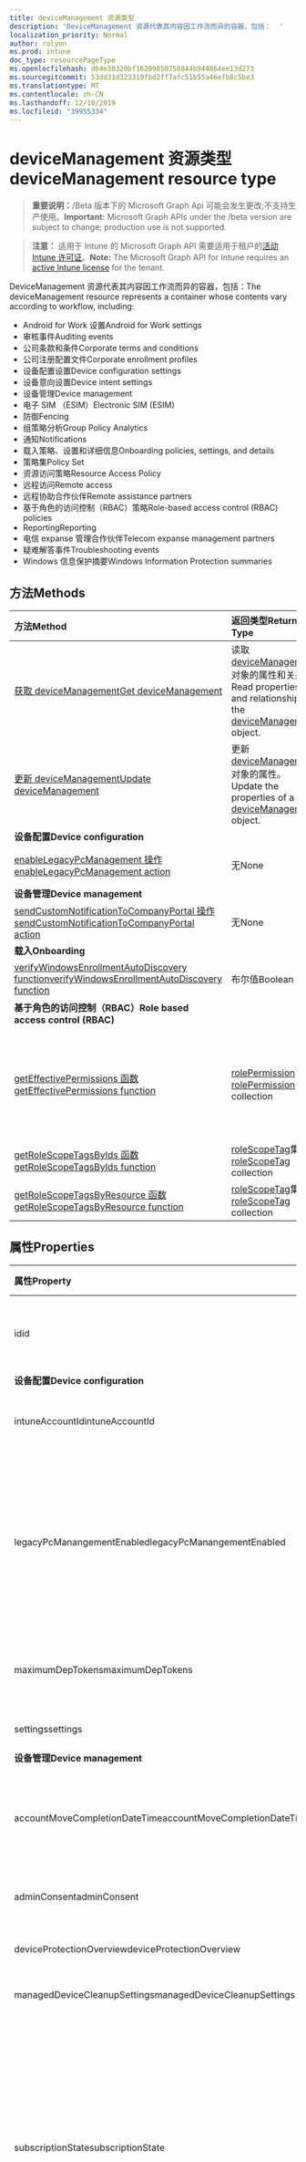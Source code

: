 ```yaml
---
title: deviceManagement 资源类型
description: 'DeviceManagement 资源代表其内容因工作流而异的容器，包括：  '
localization_priority: Normal
author: rolyon
ms.prod: intune
doc_type: resourcePageType
ms.openlocfilehash: d64e30320bf16209850758844b944864ee13d273
ms.sourcegitcommit: 53dd31d323319fbd2ff7afc51b55a46efb8c5be3
ms.translationtype: MT
ms.contentlocale: zh-CN
ms.lasthandoff: 12/10/2019
ms.locfileid: "39955334"
---
```

# <a name="devicemanagement-resource-type"></a><span data-ttu-id="06b3b-103">deviceManagement 资源类型</span><span class="sxs-lookup"><span data-stu-id="06b3b-103">deviceManagement resource type</span></span>

> <span data-ttu-id="06b3b-104">**重要说明：**/Beta 版本下的 Microsoft Graph Api 可能会发生更改;不支持生产使用。</span><span class="sxs-lookup"><span data-stu-id="06b3b-104">**Important:** Microsoft Graph APIs under the /beta version are subject to change; production use is not supported.</span></span>

> <span data-ttu-id="06b3b-105">**注意：** 适用于 Intune 的 Microsoft Graph API 需要适用于租户的[活动 Intune 许可证](https://go.microsoft.com/fwlink/?linkid=839381)。</span><span class="sxs-lookup"><span data-stu-id="06b3b-105">**Note:** The Microsoft Graph API for Intune requires an [active Intune license](https://go.microsoft.com/fwlink/?linkid=839381) for the tenant.</span></span>

<span data-ttu-id="06b3b-106">DeviceManagement 资源代表其内容因工作流而异的容器，包括：</span><span class="sxs-lookup"><span data-stu-id="06b3b-106">The deviceManagement resource represents a container whose contents vary according to workflow, including:</span></span>  

- <span data-ttu-id="06b3b-107">Android for Work 设置</span><span class="sxs-lookup"><span data-stu-id="06b3b-107">Android for Work settings</span></span>
- <span data-ttu-id="06b3b-108">审核事件</span><span class="sxs-lookup"><span data-stu-id="06b3b-108">Auditing events</span></span>
- <span data-ttu-id="06b3b-109">公司条款和条件</span><span class="sxs-lookup"><span data-stu-id="06b3b-109">Corporate terms and conditions</span></span> 
- <span data-ttu-id="06b3b-110">公司注册配置文件</span><span class="sxs-lookup"><span data-stu-id="06b3b-110">Corporate enrollment profiles</span></span>
- <span data-ttu-id="06b3b-111">设备配置设置</span><span class="sxs-lookup"><span data-stu-id="06b3b-111">Device configuration settings</span></span>
- <span data-ttu-id="06b3b-112">设备意向设置</span><span class="sxs-lookup"><span data-stu-id="06b3b-112">Device intent settings</span></span>
- <span data-ttu-id="06b3b-113">设备管理</span><span class="sxs-lookup"><span data-stu-id="06b3b-113">Device management</span></span>
- <span data-ttu-id="06b3b-114">电子 SIM （ESIM）</span><span class="sxs-lookup"><span data-stu-id="06b3b-114">Electronic SIM (ESIM)</span></span>
- <span data-ttu-id="06b3b-115">防御</span><span class="sxs-lookup"><span data-stu-id="06b3b-115">Fencing</span></span>
- <span data-ttu-id="06b3b-116">组策略分析</span><span class="sxs-lookup"><span data-stu-id="06b3b-116">Group Policy Analytics</span></span>
- <span data-ttu-id="06b3b-117">通知</span><span class="sxs-lookup"><span data-stu-id="06b3b-117">Notifications</span></span>
- <span data-ttu-id="06b3b-118">载入策略、设置和详细信息</span><span class="sxs-lookup"><span data-stu-id="06b3b-118">Onboarding policies, settings, and details</span></span>
- <span data-ttu-id="06b3b-119">策略集</span><span class="sxs-lookup"><span data-stu-id="06b3b-119">Policy Set</span></span>
- <span data-ttu-id="06b3b-120">资源访问策略</span><span class="sxs-lookup"><span data-stu-id="06b3b-120">Resource Access Policy</span></span>
- <span data-ttu-id="06b3b-121">远程访问</span><span class="sxs-lookup"><span data-stu-id="06b3b-121">Remote access</span></span>
- <span data-ttu-id="06b3b-122">远程协助合作伙伴</span><span class="sxs-lookup"><span data-stu-id="06b3b-122">Remote assistance partners</span></span>
- <span data-ttu-id="06b3b-123">基于角色的访问控制（RBAC）策略</span><span class="sxs-lookup"><span data-stu-id="06b3b-123">Role-based access control (RBAC) policies</span></span>
- <span data-ttu-id="06b3b-124">Reporting</span><span class="sxs-lookup"><span data-stu-id="06b3b-124">Reporting</span></span>
- <span data-ttu-id="06b3b-125">电信 expanse 管理合作伙伴</span><span class="sxs-lookup"><span data-stu-id="06b3b-125">Telecom expanse management partners</span></span>
- <span data-ttu-id="06b3b-126">疑难解答事件</span><span class="sxs-lookup"><span data-stu-id="06b3b-126">Troubleshooting events</span></span>
- <span data-ttu-id="06b3b-127">Windows 信息保护摘要</span><span class="sxs-lookup"><span data-stu-id="06b3b-127">Windows Information Protection summaries</span></span>

## <a name="methods"></a><span data-ttu-id="06b3b-128">方法</span><span class="sxs-lookup"><span data-stu-id="06b3b-128">Methods</span></span>
|<span data-ttu-id="06b3b-129">方法</span><span class="sxs-lookup"><span data-stu-id="06b3b-129">Method</span></span>|<span data-ttu-id="06b3b-130">返回类型</span><span class="sxs-lookup"><span data-stu-id="06b3b-130">Return Type</span></span>|<span data-ttu-id="06b3b-131">说明</span><span class="sxs-lookup"><span data-stu-id="06b3b-131">Description</span></span>|
|:---|:---|:---|
|[<span data-ttu-id="06b3b-132">获取 deviceManagement</span><span class="sxs-lookup"><span data-stu-id="06b3b-132">Get deviceManagement</span></span>](../api/intune-shared-devicemanagement-get.md)|<span data-ttu-id="06b3b-133">读取 [deviceManagement](../resources/intune-shared-devicemanagement.md) 对象的属性和关系。</span><span class="sxs-lookup"><span data-stu-id="06b3b-133">Read properties and relationships of the [deviceManagement](../resources/intune-shared-devicemanagement.md) object.</span></span>|
|[<span data-ttu-id="06b3b-134">更新 deviceManagement</span><span class="sxs-lookup"><span data-stu-id="06b3b-134">Update deviceManagement</span></span>](../api/intune-shared-devicemanagement-update.md)|<span data-ttu-id="06b3b-135">更新 [deviceManagement](../resources/intune-shared-devicemanagement.md) 对象的属性。</span><span class="sxs-lookup"><span data-stu-id="06b3b-135">Update the properties of a [deviceManagement](../resources/intune-shared-devicemanagement.md) object.</span></span>|
|<span data-ttu-id="06b3b-136">**设备配置**</span><span class="sxs-lookup"><span data-stu-id="06b3b-136">**Device configuration**</span></span>|
|[<span data-ttu-id="06b3b-137">enableLegacyPcManagement 操作</span><span class="sxs-lookup"><span data-stu-id="06b3b-137">enableLegacyPcManagement action</span></span>](../api/intune-shared-devicemanagement-enablelegacypcmanagement.md)|<span data-ttu-id="06b3b-138">无</span><span class="sxs-lookup"><span data-stu-id="06b3b-138">None</span></span>|<span data-ttu-id="06b3b-139">尚未记录</span><span class="sxs-lookup"><span data-stu-id="06b3b-139">Not yet documented</span></span>|
|<span data-ttu-id="06b3b-140">**设备管理**</span><span class="sxs-lookup"><span data-stu-id="06b3b-140">**Device management**</span></span>|
|[<span data-ttu-id="06b3b-141">sendCustomNotificationToCompanyPortal 操作</span><span class="sxs-lookup"><span data-stu-id="06b3b-141">sendCustomNotificationToCompanyPortal action</span></span>](../api/intune-shared-devicemanagement-sendcustomnotificationtocompanyportal.md)|<span data-ttu-id="06b3b-142">无</span><span class="sxs-lookup"><span data-stu-id="06b3b-142">None</span></span>|<span data-ttu-id="06b3b-143">尚未记录</span><span class="sxs-lookup"><span data-stu-id="06b3b-143">Not yet documented</span></span>|
|<span data-ttu-id="06b3b-144">**载入**</span><span class="sxs-lookup"><span data-stu-id="06b3b-144">**Onboarding**</span></span>|
|[<span data-ttu-id="06b3b-145">verifyWindowsEnrollmentAutoDiscovery function</span><span class="sxs-lookup"><span data-stu-id="06b3b-145">verifyWindowsEnrollmentAutoDiscovery function</span></span>](../api/intune-shared-devicemanagement-verifywindowsenrollmentautodiscovery.md)|<span data-ttu-id="06b3b-146">布尔值</span><span class="sxs-lookup"><span data-stu-id="06b3b-146">Boolean</span></span>|<span data-ttu-id="06b3b-147">尚未记录</span><span class="sxs-lookup"><span data-stu-id="06b3b-147">Not yet documented</span></span>|
|<span data-ttu-id="06b3b-148">**基于角色的访问控制（RBAC）**</span><span class="sxs-lookup"><span data-stu-id="06b3b-148">**Role based access control (RBAC)**</span></span>|
|[<span data-ttu-id="06b3b-149">getEffectivePermissions 函数</span><span class="sxs-lookup"><span data-stu-id="06b3b-149">getEffectivePermissions function</span></span>](../api/intune-shared-devicemanagement-geteffectivepermissions.md)|<span data-ttu-id="06b3b-150">[rolePermission](../resources/intune-rbac-rolepermission.md) 集合</span><span class="sxs-lookup"><span data-stu-id="06b3b-150">[rolePermission](../resources/intune-rbac-rolepermission.md) collection</span></span>|<span data-ttu-id="06b3b-151">检索当前验证的用户的有效权限</span><span class="sxs-lookup"><span data-stu-id="06b3b-151">Retrieves the effective permissions of the currently authenticated user</span></span>|
|[<span data-ttu-id="06b3b-152">getRoleScopeTagsByIds 函数</span><span class="sxs-lookup"><span data-stu-id="06b3b-152">getRoleScopeTagsByIds function</span></span>](../api/intune-shared-devicemanagement-getrolescopetagsbyids.md)|<span data-ttu-id="06b3b-153">[roleScopeTag](../resources/intune-rbac-rolescopetag.md)集合</span><span class="sxs-lookup"><span data-stu-id="06b3b-153">[roleScopeTag](../resources/intune-rbac-rolescopetag.md) collection</span></span>|<span data-ttu-id="06b3b-154">尚未记录</span><span class="sxs-lookup"><span data-stu-id="06b3b-154">Not yet documented</span></span>|
|[<span data-ttu-id="06b3b-155">getRoleScopeTagsByResource 函数</span><span class="sxs-lookup"><span data-stu-id="06b3b-155">getRoleScopeTagsByResource function</span></span>](../api/intune-shared-devicemanagement-getrolescopetagsbyresource.md)|<span data-ttu-id="06b3b-156">[roleScopeTag](../resources/intune-rbac-rolescopetag.md)集合</span><span class="sxs-lookup"><span data-stu-id="06b3b-156">[roleScopeTag](../resources/intune-rbac-rolescopetag.md) collection</span></span>|<span data-ttu-id="06b3b-157">尚未记录</span><span class="sxs-lookup"><span data-stu-id="06b3b-157">Not yet documented</span></span>|


## <a name="properties"></a><span data-ttu-id="06b3b-158">属性</span><span class="sxs-lookup"><span data-stu-id="06b3b-158">Properties</span></span>
|<span data-ttu-id="06b3b-159">属性</span><span class="sxs-lookup"><span data-stu-id="06b3b-159">Property</span></span>|<span data-ttu-id="06b3b-160">类型</span><span class="sxs-lookup"><span data-stu-id="06b3b-160">Type</span></span>|<span data-ttu-id="06b3b-161">说明</span><span class="sxs-lookup"><span data-stu-id="06b3b-161">Description</span></span>|
|:---|:---|:---|
|<span data-ttu-id="06b3b-162">id</span><span class="sxs-lookup"><span data-stu-id="06b3b-162">id</span></span>|<span data-ttu-id="06b3b-163">字符串</span><span class="sxs-lookup"><span data-stu-id="06b3b-163">String</span></span>|<span data-ttu-id="06b3b-164">与设备关联的唯一标识符。</span><span class="sxs-lookup"><span data-stu-id="06b3b-164">Unique identifier associated with the device.</span></span>|
|<span data-ttu-id="06b3b-165">**设备配置**</span><span class="sxs-lookup"><span data-stu-id="06b3b-165">**Device configuration**</span></span>|
|<span data-ttu-id="06b3b-166">intuneAccountId</span><span class="sxs-lookup"><span data-stu-id="06b3b-166">intuneAccountId</span></span>|<span data-ttu-id="06b3b-167">Guid</span><span class="sxs-lookup"><span data-stu-id="06b3b-167">Guid</span></span>|<span data-ttu-id="06b3b-168">给定租户的 Intune 帐户 ID</span><span class="sxs-lookup"><span data-stu-id="06b3b-168">Intune Account ID for given tenant</span></span>|
|<span data-ttu-id="06b3b-169">legacyPcManangementEnabled</span><span class="sxs-lookup"><span data-stu-id="06b3b-169">legacyPcManangementEnabled</span></span>|<span data-ttu-id="06b3b-170">Boolean</span><span class="sxs-lookup"><span data-stu-id="06b3b-170">Boolean</span></span>|<span data-ttu-id="06b3b-171">用于为此帐户启用非 MDM 托管旧版 PC 管理的属性。</span><span class="sxs-lookup"><span data-stu-id="06b3b-171">The property to enable Non-MDM managed legacy PC management for this account.</span></span> <span data-ttu-id="06b3b-172">此属性是只读的。</span><span class="sxs-lookup"><span data-stu-id="06b3b-172">This property is read-only.</span></span>|
|<span data-ttu-id="06b3b-173">maximumDepTokens</span><span class="sxs-lookup"><span data-stu-id="06b3b-173">maximumDepTokens</span></span>|<span data-ttu-id="06b3b-174">Int32</span><span class="sxs-lookup"><span data-stu-id="06b3b-174">Int32</span></span>|<span data-ttu-id="06b3b-175">每个租户允许的最大 DEP 令牌数。</span><span class="sxs-lookup"><span data-stu-id="06b3b-175">Maximum number of DEP tokens allowed per-tenant.</span></span>|
|<span data-ttu-id="06b3b-176">settings</span><span class="sxs-lookup"><span data-stu-id="06b3b-176">settings</span></span>|[<span data-ttu-id="06b3b-177">deviceManagementSettings</span><span class="sxs-lookup"><span data-stu-id="06b3b-177">deviceManagementSettings</span></span>](../resources/intune-deviceconfig-devicemanagementsettings.md)|<span data-ttu-id="06b3b-178">帐户级别设置。</span><span class="sxs-lookup"><span data-stu-id="06b3b-178">Account level settings.</span></span>|
|<span data-ttu-id="06b3b-179">**设备管理**</span><span class="sxs-lookup"><span data-stu-id="06b3b-179">**Device management**</span></span>|
|<span data-ttu-id="06b3b-180">accountMoveCompletionDateTime</span><span class="sxs-lookup"><span data-stu-id="06b3b-180">accountMoveCompletionDateTime</span></span>|<span data-ttu-id="06b3b-181">DateTimeOffset</span><span class="sxs-lookup"><span data-stu-id="06b3b-181">DateTimeOffset</span></span>|<span data-ttu-id="06b3b-182">租户数据在 scaleunits 之间移动的日期 & 时间。</span><span class="sxs-lookup"><span data-stu-id="06b3b-182">The date & time when tenant data moved between scaleunits.</span></span>|
|<span data-ttu-id="06b3b-183">adminConsent</span><span class="sxs-lookup"><span data-stu-id="06b3b-183">adminConsent</span></span>|[<span data-ttu-id="06b3b-184">adminConsent</span><span class="sxs-lookup"><span data-stu-id="06b3b-184">adminConsent</span></span>](../resources/intune-devices-adminconsent.md)|<span data-ttu-id="06b3b-185">管理员同意信息。</span><span class="sxs-lookup"><span data-stu-id="06b3b-185">Admin consent information.</span></span>|
|<span data-ttu-id="06b3b-186">deviceProtectionOverview</span><span class="sxs-lookup"><span data-stu-id="06b3b-186">deviceProtectionOverview</span></span>|[<span data-ttu-id="06b3b-187">deviceProtectionOverview</span><span class="sxs-lookup"><span data-stu-id="06b3b-187">deviceProtectionOverview</span></span>](../resources/intune-devices-deviceprotectionoverview.md)|<span data-ttu-id="06b3b-188">设备保护概述。</span><span class="sxs-lookup"><span data-stu-id="06b3b-188">Device protection overview.</span></span>|
|<span data-ttu-id="06b3b-189">managedDeviceCleanupSettings</span><span class="sxs-lookup"><span data-stu-id="06b3b-189">managedDeviceCleanupSettings</span></span>|[<span data-ttu-id="06b3b-190">managedDeviceCleanupSettings</span><span class="sxs-lookup"><span data-stu-id="06b3b-190">managedDeviceCleanupSettings</span></span>](../resources/intune-devices-manageddevicecleanupsettings.md)|<span data-ttu-id="06b3b-191">设备清理规则</span><span class="sxs-lookup"><span data-stu-id="06b3b-191">Device cleanup rule</span></span>|
|<span data-ttu-id="06b3b-192">subscriptionState</span><span class="sxs-lookup"><span data-stu-id="06b3b-192">subscriptionState</span></span>|[<span data-ttu-id="06b3b-193">deviceManagementSubscriptionState</span><span class="sxs-lookup"><span data-stu-id="06b3b-193">deviceManagementSubscriptionState</span></span>](../resources/intune-devices-devicemanagementsubscriptionstate.md)|<span data-ttu-id="06b3b-194">租户移动设备管理订阅状态。</span><span class="sxs-lookup"><span data-stu-id="06b3b-194">Tenant mobile device management subscription state.</span></span> <span data-ttu-id="06b3b-195">可取值为：`pending`、`active`、`warning`、`disabled`、`deleted`、`blocked`、`lockedOut`。</span><span class="sxs-lookup"><span data-stu-id="06b3b-195">Possible values are: `pending`, `active`, `warning`, `disabled`, `deleted`, `blocked`, `lockedOut`.</span></span>|
|<span data-ttu-id="06b3b-196">订阅</span><span class="sxs-lookup"><span data-stu-id="06b3b-196">subscriptions</span></span>|[<span data-ttu-id="06b3b-197">deviceManagementSubscriptions</span><span class="sxs-lookup"><span data-stu-id="06b3b-197">deviceManagementSubscriptions</span></span>](../resources/intune-devices-devicemanagementsubscriptions.md)|<span data-ttu-id="06b3b-198">租户的订阅。</span><span class="sxs-lookup"><span data-stu-id="06b3b-198">Tenant's Subscription.</span></span> <span data-ttu-id="06b3b-199">可取值为：`none`、`intune`、`office365`、`intunePremium`、`intune_EDU`、`intune_SMB`。</span><span class="sxs-lookup"><span data-stu-id="06b3b-199">Possible values are: `none`, `intune`, `office365`, `intunePremium`, `intune_EDU`, `intune_SMB`.</span></span>|
|<span data-ttu-id="06b3b-200">windowsMalwareOverview</span><span class="sxs-lookup"><span data-stu-id="06b3b-200">windowsMalwareOverview</span></span>|[<span data-ttu-id="06b3b-201">windowsMalwareOverview</span><span class="sxs-lookup"><span data-stu-id="06b3b-201">windowsMalwareOverview</span></span>](../resources/intune-devices-windowsmalwareoverview.md)|<span data-ttu-id="06b3b-202">Windows 设备的恶意软件概述。</span><span class="sxs-lookup"><span data-stu-id="06b3b-202">Malware overview for windows devices.</span></span>|
|<span data-ttu-id="06b3b-203">**组策略分析**</span><span class="sxs-lookup"><span data-stu-id="06b3b-203">**Group Policy Analytics**</span></span>|
|<span data-ttu-id="06b3b-204">groupPolicyObjectFiles</span><span class="sxs-lookup"><span data-stu-id="06b3b-204">groupPolicyObjectFiles</span></span>|<span data-ttu-id="06b3b-205">[groupPolicyObjectFile](../resources/intune-gpanalyticsservice-grouppolicyobjectfile.md)集合</span><span class="sxs-lookup"><span data-stu-id="06b3b-205">[groupPolicyObjectFile](../resources/intune-gpanalyticsservice-grouppolicyobjectfile.md) collection</span></span>|<span data-ttu-id="06b3b-206">已上载的组策略对象文件的列表。</span><span class="sxs-lookup"><span data-stu-id="06b3b-206">A list of Group Policy Object files uploaded.</span></span>|
|<span data-ttu-id="06b3b-207">**载入**</span><span class="sxs-lookup"><span data-stu-id="06b3b-207">**Onboarding**</span></span>|
|<span data-ttu-id="06b3b-208">intuneBrand</span><span class="sxs-lookup"><span data-stu-id="06b3b-208">intuneBrand</span></span>|[<span data-ttu-id="06b3b-209">intuneBrand</span><span class="sxs-lookup"><span data-stu-id="06b3b-209">intuneBrand</span></span>](../resources/intune-onboarding-intunebrand.md)|<span data-ttu-id="06b3b-210">intuneBrand 包含在自定义公司门户应用程序以及最终用户 Web 门户的外观时使用的数据。</span><span class="sxs-lookup"><span data-stu-id="06b3b-210">intuneBrand contains data which is used in customizing the appearance of the Company Portal applications as well as the end user web portal.</span></span>|
|<span data-ttu-id="06b3b-211">**Odj**</span><span class="sxs-lookup"><span data-stu-id="06b3b-211">**Odj**</span></span>|
|<span data-ttu-id="06b3b-212">domainJoinConnectors</span><span class="sxs-lookup"><span data-stu-id="06b3b-212">domainJoinConnectors</span></span>|<span data-ttu-id="06b3b-213">[deviceManagementDomainJoinConnector](../resources/intune-odj-devicemanagementdomainjoinconnector.md)集合</span><span class="sxs-lookup"><span data-stu-id="06b3b-213">[deviceManagementDomainJoinConnector](../resources/intune-odj-devicemanagementdomainjoinconnector.md) collection</span></span>|<span data-ttu-id="06b3b-214">连接器对象的列表。</span><span class="sxs-lookup"><span data-stu-id="06b3b-214">A list of connector objects.</span></span>|

## <a name="relationships"></a><span data-ttu-id="06b3b-215">关系</span><span class="sxs-lookup"><span data-stu-id="06b3b-215">Relationships</span></span>
|<span data-ttu-id="06b3b-216">关系</span><span class="sxs-lookup"><span data-stu-id="06b3b-216">Relationship</span></span>|<span data-ttu-id="06b3b-217">类型</span><span class="sxs-lookup"><span data-stu-id="06b3b-217">Type</span></span>|<span data-ttu-id="06b3b-218">产品介绍&nbsp;&nbsp;&nbsp;&nbsp;&nbsp;&nbsp;&nbsp;</span><span class="sxs-lookup"><span data-stu-id="06b3b-218">Description&nbsp;&nbsp;&nbsp;&nbsp;&nbsp;&nbsp;&nbsp;</span></span>|
|:---|:---|:---|
|<span data-ttu-id="06b3b-219">**适用于工作的 Android**</span><span class="sxs-lookup"><span data-stu-id="06b3b-219">**Android for Work**</span></span>|
|<span data-ttu-id="06b3b-220">androidDeviceOwnerEnrollmentProfiles</span><span class="sxs-lookup"><span data-stu-id="06b3b-220">androidDeviceOwnerEnrollmentProfiles</span></span>|<span data-ttu-id="06b3b-221">[androidDeviceOwnerEnrollmentProfile](../resources/intune-androidforwork-androiddeviceownerenrollmentprofile.md)集合</span><span class="sxs-lookup"><span data-stu-id="06b3b-221">[androidDeviceOwnerEnrollmentProfile](../resources/intune-androidforwork-androiddeviceownerenrollmentprofile.md) collection</span></span>|<span data-ttu-id="06b3b-222">Android 设备所有者注册配置文件实体。</span><span class="sxs-lookup"><span data-stu-id="06b3b-222">Android device owner enrollment profile entities.</span></span>|
|<span data-ttu-id="06b3b-223">androidForWorkAppConfigurationSchemas</span><span class="sxs-lookup"><span data-stu-id="06b3b-223">androidForWorkAppConfigurationSchemas</span></span>|<span data-ttu-id="06b3b-224">[androidForWorkAppConfigurationSchema](../resources/intune-androidforwork-androidforworkappconfigurationschema.md) 集合</span><span class="sxs-lookup"><span data-stu-id="06b3b-224">[androidForWorkAppConfigurationSchema](../resources/intune-androidforwork-androidforworkappconfigurationschema.md) collection</span></span>|<span data-ttu-id="06b3b-225">Android for Work 应用配置架构实体。</span><span class="sxs-lookup"><span data-stu-id="06b3b-225">Android for Work app configuration schema entities.</span></span>|
|<span data-ttu-id="06b3b-226">androidForWorkEnrollmentProfiles</span><span class="sxs-lookup"><span data-stu-id="06b3b-226">androidForWorkEnrollmentProfiles</span></span>|<span data-ttu-id="06b3b-227">[androidForWorkEnrollmentProfile](../resources/intune-androidforwork-androidforworkenrollmentprofile.md) 集合</span><span class="sxs-lookup"><span data-stu-id="06b3b-227">[androidForWorkEnrollmentProfile](../resources/intune-androidforwork-androidforworkenrollmentprofile.md) collection</span></span>|<span data-ttu-id="06b3b-228">Android for Work 注册配置文件实体。</span><span class="sxs-lookup"><span data-stu-id="06b3b-228">Android for Work enrollment profile entities.</span></span>|
|<span data-ttu-id="06b3b-229">androidForWorkSettings</span><span class="sxs-lookup"><span data-stu-id="06b3b-229">androidForWorkSettings</span></span>|[<span data-ttu-id="06b3b-230">androidForWorkSettings</span><span class="sxs-lookup"><span data-stu-id="06b3b-230">androidForWorkSettings</span></span>](../resources/intune-androidforwork-androidforworksettings.md)|<span data-ttu-id="06b3b-231">Android for Work 设置单例实体。</span><span class="sxs-lookup"><span data-stu-id="06b3b-231">The singleton Android for Work settings entity.</span></span>|
|<span data-ttu-id="06b3b-232">androidManagedStoreAccountEnterpriseSettings</span><span class="sxs-lookup"><span data-stu-id="06b3b-232">androidManagedStoreAccountEnterpriseSettings</span></span>|[<span data-ttu-id="06b3b-233">androidManagedStoreAccountEnterpriseSettings</span><span class="sxs-lookup"><span data-stu-id="06b3b-233">androidManagedStoreAccountEnterpriseSettings</span></span>](../resources/intune-androidforwork-androidmanagedstoreaccountenterprisesettings.md)|<span data-ttu-id="06b3b-234">Singleton Android 托管存储帐户企业设置实体。</span><span class="sxs-lookup"><span data-stu-id="06b3b-234">The singleton Android managed store account enterprise settings entity.</span></span>|
|<span data-ttu-id="06b3b-235">androidManagedStoreAppConfigurationSchemas</span><span class="sxs-lookup"><span data-stu-id="06b3b-235">androidManagedStoreAppConfigurationSchemas</span></span>|<span data-ttu-id="06b3b-236">[androidManagedStoreAppConfigurationSchema](../resources/intune-androidforwork-androidmanagedstoreappconfigurationschema.md)集合</span><span class="sxs-lookup"><span data-stu-id="06b3b-236">[androidManagedStoreAppConfigurationSchema](../resources/intune-androidforwork-androidmanagedstoreappconfigurationschema.md) collection</span></span>|<span data-ttu-id="06b3b-237">Android 企业应用配置架构实体。</span><span class="sxs-lookup"><span data-stu-id="06b3b-237">Android Enterprise app configuration schema entities.</span></span>|
|<span data-ttu-id="06b3b-238">**审核**</span><span class="sxs-lookup"><span data-stu-id="06b3b-238">**Auditing**</span></span>|
|<span data-ttu-id="06b3b-239">auditEvents</span><span class="sxs-lookup"><span data-stu-id="06b3b-239">auditEvents</span></span>|<span data-ttu-id="06b3b-240">[auditEvent](../resources/intune-auditing-auditevent.md) 集合</span><span class="sxs-lookup"><span data-stu-id="06b3b-240">[auditEvent](../resources/intune-auditing-auditevent.md) collection</span></span>|<span data-ttu-id="06b3b-241">审核事件</span><span class="sxs-lookup"><span data-stu-id="06b3b-241">The Audit Events</span></span>|
|<span data-ttu-id="06b3b-242">**公司条款**</span><span class="sxs-lookup"><span data-stu-id="06b3b-242">**Company terms**</span></span>|
|<span data-ttu-id="06b3b-243">termsAndConditions</span><span class="sxs-lookup"><span data-stu-id="06b3b-243">termsAndConditions</span></span>|<span data-ttu-id="06b3b-244">[termsAndConditions](../resources/intune-companyterms-termsandconditions.md) 集合</span><span class="sxs-lookup"><span data-stu-id="06b3b-244">[termsAndConditions](../resources/intune-companyterms-termsandconditions.md) collection</span></span>|<span data-ttu-id="06b3b-245">与公司的设备管理关联的条款和条件。</span><span class="sxs-lookup"><span data-stu-id="06b3b-245">The terms and conditions associated with device management of the company.</span></span>|
|<span data-ttu-id="06b3b-246">**公司注册**</span><span class="sxs-lookup"><span data-stu-id="06b3b-246">**Corporate enrollment**</span></span>|
|<span data-ttu-id="06b3b-247">enrollmentProfiles</span><span class="sxs-lookup"><span data-stu-id="06b3b-247">enrollmentProfiles</span></span>|<span data-ttu-id="06b3b-248">[enrollmentProfile](../resources/intune-enrollment-enrollmentprofile.md)集合</span><span class="sxs-lookup"><span data-stu-id="06b3b-248">[enrollmentProfile](../resources/intune-enrollment-enrollmentprofile.md) collection</span></span>|<span data-ttu-id="06b3b-249">注册配置文件。</span><span class="sxs-lookup"><span data-stu-id="06b3b-249">The enrollment profiles.</span></span>|
|<span data-ttu-id="06b3b-250">importedAppleDeviceIdentities</span><span class="sxs-lookup"><span data-stu-id="06b3b-250">importedAppleDeviceIdentities</span></span>|<span data-ttu-id="06b3b-251">[importedAppleDeviceIdentity](../resources/intune-enrollment-importedappledeviceidentity.md)集合</span><span class="sxs-lookup"><span data-stu-id="06b3b-251">[importedAppleDeviceIdentity](../resources/intune-enrollment-importedappledeviceidentity.md) collection</span></span>|<span data-ttu-id="06b3b-252">导入的 Apple 设备标识。</span><span class="sxs-lookup"><span data-stu-id="06b3b-252">The imported Apple device identities.</span></span>|
|<span data-ttu-id="06b3b-253">importedDeviceIdentities</span><span class="sxs-lookup"><span data-stu-id="06b3b-253">importedDeviceIdentities</span></span>|<span data-ttu-id="06b3b-254">[importedDeviceIdentity](../resources/intune-enrollment-importeddeviceidentity.md)集合</span><span class="sxs-lookup"><span data-stu-id="06b3b-254">[importedDeviceIdentity](../resources/intune-enrollment-importeddeviceidentity.md) collection</span></span>|<span data-ttu-id="06b3b-255">导入的设备标识。</span><span class="sxs-lookup"><span data-stu-id="06b3b-255">The imported device identities.</span></span>|
|<span data-ttu-id="06b3b-256">**设备配置**</span><span class="sxs-lookup"><span data-stu-id="06b3b-256">**Device configuration**</span></span>|
|<span data-ttu-id="06b3b-257">advancedThreatProtectionOnboardingStateSummary</span><span class="sxs-lookup"><span data-stu-id="06b3b-257">advancedThreatProtectionOnboardingStateSummary</span></span>|[<span data-ttu-id="06b3b-258">advancedThreatProtectionOnboardingStateSummary</span><span class="sxs-lookup"><span data-stu-id="06b3b-258">advancedThreatProtectionOnboardingStateSummary</span></span>](../resources/intune-deviceconfig-advancedthreatprotectiononboardingstatesummary.md)|<span data-ttu-id="06b3b-259">此帐户的 ATP 载入状态的摘要状态。</span><span class="sxs-lookup"><span data-stu-id="06b3b-259">The summary state of ATP onboarding state for this account.</span></span>|
|<span data-ttu-id="06b3b-260">cartToClassAssociations</span><span class="sxs-lookup"><span data-stu-id="06b3b-260">cartToClassAssociations</span></span>|<span data-ttu-id="06b3b-261">[cartToClassAssociation](../resources/intune-deviceconfig-carttoclassassociation.md)集合</span><span class="sxs-lookup"><span data-stu-id="06b3b-261">[cartToClassAssociation](../resources/intune-deviceconfig-carttoclassassociation.md) collection</span></span>|<span data-ttu-id="06b3b-262">到类关联的购物车。</span><span class="sxs-lookup"><span data-stu-id="06b3b-262">The Cart To Class Associations.</span></span>|
|<span data-ttu-id="06b3b-263">deviceCompliancePolicies</span><span class="sxs-lookup"><span data-stu-id="06b3b-263">deviceCompliancePolicies</span></span>|<span data-ttu-id="06b3b-264">[deviceCompliancePolicy](../resources/intune-shared-devicecompliancepolicy.md) 集合</span><span class="sxs-lookup"><span data-stu-id="06b3b-264">[deviceCompliancePolicy](../resources/intune-shared-devicecompliancepolicy.md) collection</span></span>|<span data-ttu-id="06b3b-265">设备符合性策略。</span><span class="sxs-lookup"><span data-stu-id="06b3b-265">The device compliance policies.</span></span>|
|<span data-ttu-id="06b3b-266">deviceCompliancePolicyDeviceStateSummary</span><span class="sxs-lookup"><span data-stu-id="06b3b-266">deviceCompliancePolicyDeviceStateSummary</span></span>|[<span data-ttu-id="06b3b-267">deviceCompliancePolicyDeviceStateSummary</span><span class="sxs-lookup"><span data-stu-id="06b3b-267">deviceCompliancePolicyDeviceStateSummary</span></span>](../resources/intune-deviceconfig-devicecompliancepolicydevicestatesummary.md)|<span data-ttu-id="06b3b-268">此帐户的设备符合性状态摘要。</span><span class="sxs-lookup"><span data-stu-id="06b3b-268">The device compliance state summary for this account.</span></span>|
|<span data-ttu-id="06b3b-269">deviceCompliancePolicySettingStateSummaries</span><span class="sxs-lookup"><span data-stu-id="06b3b-269">deviceCompliancePolicySettingStateSummaries</span></span>|<span data-ttu-id="06b3b-270">[deviceCompliancePolicySettingStateSummary](../resources/intune-deviceconfig-devicecompliancepolicysettingstatesummary.md) 集合</span><span class="sxs-lookup"><span data-stu-id="06b3b-270">[deviceCompliancePolicySettingStateSummary](../resources/intune-deviceconfig-devicecompliancepolicysettingstatesummary.md) collection</span></span>|<span data-ttu-id="06b3b-271">此帐户的符合性设置的摘要状态。</span><span class="sxs-lookup"><span data-stu-id="06b3b-271">The summary states of compliance policy settings for this account.</span></span>|
|<span data-ttu-id="06b3b-272">deviceConfigurationConflictSummary</span><span class="sxs-lookup"><span data-stu-id="06b3b-272">deviceConfigurationConflictSummary</span></span>|<span data-ttu-id="06b3b-273">[deviceConfigurationConflictSummary](../resources/intune-deviceconfig-deviceconfigurationconflictsummary.md)集合</span><span class="sxs-lookup"><span data-stu-id="06b3b-273">[deviceConfigurationConflictSummary](../resources/intune-deviceconfig-deviceconfigurationconflictsummary.md) collection</span></span>|<span data-ttu-id="06b3b-274">此帐户的 "冲突" 状态的策略摘要。</span><span class="sxs-lookup"><span data-stu-id="06b3b-274">Summary of policies in conflict state for this account.</span></span>|
|<span data-ttu-id="06b3b-275">deviceConfigurationDeviceStateSummaries</span><span class="sxs-lookup"><span data-stu-id="06b3b-275">deviceConfigurationDeviceStateSummaries</span></span>|[<span data-ttu-id="06b3b-276">deviceConfigurationDeviceStateSummary</span><span class="sxs-lookup"><span data-stu-id="06b3b-276">deviceConfigurationDeviceStateSummary</span></span>](../resources/intune-deviceconfig-deviceconfigurationdevicestatesummary.md)|<span data-ttu-id="06b3b-277">此帐户的设备配置设备状态摘要。</span><span class="sxs-lookup"><span data-stu-id="06b3b-277">The device configuration device state summary for this account.</span></span>|
|<span data-ttu-id="06b3b-278">deviceConfigurationRestrictedAppsViolations</span><span class="sxs-lookup"><span data-stu-id="06b3b-278">deviceConfigurationRestrictedAppsViolations</span></span>|<span data-ttu-id="06b3b-279">[restrictedAppsViolation](../resources/intune-deviceconfig-restrictedappsviolation.md)集合</span><span class="sxs-lookup"><span data-stu-id="06b3b-279">[restrictedAppsViolation](../resources/intune-deviceconfig-restrictedappsviolation.md) collection</span></span>|<span data-ttu-id="06b3b-280">此帐户的受限制的应用程序冲突。</span><span class="sxs-lookup"><span data-stu-id="06b3b-280">Restricted apps violations for this account.</span></span>|
|<span data-ttu-id="06b3b-281">deviceConfigurations</span><span class="sxs-lookup"><span data-stu-id="06b3b-281">deviceConfigurations</span></span>|<span data-ttu-id="06b3b-282">[deviceConfiguration](../resources/intune-shared-deviceconfiguration.md) 集合</span><span class="sxs-lookup"><span data-stu-id="06b3b-282">[deviceConfiguration](../resources/intune-shared-deviceconfiguration.md) collection</span></span>|<span data-ttu-id="06b3b-283">设备配置。</span><span class="sxs-lookup"><span data-stu-id="06b3b-283">The device configurations.</span></span>|
|<span data-ttu-id="06b3b-284">deviceConfigurationUserStateSummaries</span><span class="sxs-lookup"><span data-stu-id="06b3b-284">deviceConfigurationUserStateSummaries</span></span>|[<span data-ttu-id="06b3b-285">deviceConfigurationUserStateSummary</span><span class="sxs-lookup"><span data-stu-id="06b3b-285">deviceConfigurationUserStateSummary</span></span>](../resources/intune-deviceconfig-deviceconfigurationuserstatesummary.md)|<span data-ttu-id="06b3b-286">此帐户的设备配置用户状态摘要。</span><span class="sxs-lookup"><span data-stu-id="06b3b-286">The device configuration user state summary for this account.</span></span>|
|<span data-ttu-id="06b3b-287">iosUpdateStatuses</span><span class="sxs-lookup"><span data-stu-id="06b3b-287">iosUpdateStatuses</span></span>|<span data-ttu-id="06b3b-288">[iosUpdateDeviceStatus](../resources/intune-deviceconfig-iosupdatedevicestatus.md) 集合</span><span class="sxs-lookup"><span data-stu-id="06b3b-288">[iosUpdateDeviceStatus](../resources/intune-deviceconfig-iosupdatedevicestatus.md) collection</span></span>|<span data-ttu-id="06b3b-289">此帐户的 IOS 软件更新安装状态。</span><span class="sxs-lookup"><span data-stu-id="06b3b-289">The IOS software update installation statuses for this account.</span></span>|
|<span data-ttu-id="06b3b-290">ndesConnectors</span><span class="sxs-lookup"><span data-stu-id="06b3b-290">ndesConnectors</span></span>|<span data-ttu-id="06b3b-291">[ndesConnector](../resources/intune-deviceconfig-ndesconnector.md)集合</span><span class="sxs-lookup"><span data-stu-id="06b3b-291">[ndesConnector](../resources/intune-deviceconfig-ndesconnector.md) collection</span></span>|<span data-ttu-id="06b3b-292">此帐户的 Ndes 连接器的集合。</span><span class="sxs-lookup"><span data-stu-id="06b3b-292">The collection of Ndes connectors for this account.</span></span>|
|<span data-ttu-id="06b3b-293">softwareUpdateStatusSummary</span><span class="sxs-lookup"><span data-stu-id="06b3b-293">softwareUpdateStatusSummary</span></span>|[<span data-ttu-id="06b3b-294">softwareUpdateStatusSummary</span><span class="sxs-lookup"><span data-stu-id="06b3b-294">softwareUpdateStatusSummary</span></span>](../resources/intune-deviceconfig-softwareupdatestatussummary.md)|<span data-ttu-id="06b3b-295">软件更新状态摘要。</span><span class="sxs-lookup"><span data-stu-id="06b3b-295">The software update status summary.</span></span>|
|<span data-ttu-id="06b3b-296">**设备意向**</span><span class="sxs-lookup"><span data-stu-id="06b3b-296">**Device intent**</span></span>|
|<span data-ttu-id="06b3b-297">意向</span><span class="sxs-lookup"><span data-stu-id="06b3b-297">intents</span></span>|<span data-ttu-id="06b3b-298">[deviceManagementIntent](../resources/intune-deviceintent-devicemanagementintent.md)集合</span><span class="sxs-lookup"><span data-stu-id="06b3b-298">[deviceManagementIntent](../resources/intune-deviceintent-devicemanagementintent.md) collection</span></span>|<span data-ttu-id="06b3b-299">设备管理意向</span><span class="sxs-lookup"><span data-stu-id="06b3b-299">The device management intents</span></span>|
|<span data-ttu-id="06b3b-300">settingDefinitions</span><span class="sxs-lookup"><span data-stu-id="06b3b-300">settingDefinitions</span></span>|<span data-ttu-id="06b3b-301">[deviceManagementSettingDefinition](../resources/intune-deviceintent-devicemanagementsettingdefinition.md)集合</span><span class="sxs-lookup"><span data-stu-id="06b3b-301">[deviceManagementSettingDefinition](../resources/intune-deviceintent-devicemanagementsettingdefinition.md) collection</span></span>|<span data-ttu-id="06b3b-302">设备管理意向设置定义</span><span class="sxs-lookup"><span data-stu-id="06b3b-302">The device management intent setting definitions</span></span>|
|<span data-ttu-id="06b3b-303">模版</span><span class="sxs-lookup"><span data-stu-id="06b3b-303">templates</span></span>|<span data-ttu-id="06b3b-304">[deviceManagementTemplate](../resources/intune-deviceintent-devicemanagementtemplate.md)集合</span><span class="sxs-lookup"><span data-stu-id="06b3b-304">[deviceManagementTemplate](../resources/intune-deviceintent-devicemanagementtemplate.md) collection</span></span>|<span data-ttu-id="06b3b-305">可用模板</span><span class="sxs-lookup"><span data-stu-id="06b3b-305">The available templates</span></span>|
|<span data-ttu-id="06b3b-306">categories</span><span class="sxs-lookup"><span data-stu-id="06b3b-306">categories</span></span>|<span data-ttu-id="06b3b-307">[deviceManagementSettingCategory](../resources/intune-deviceintent-devicemanagementsettingcategory.md)集合</span><span class="sxs-lookup"><span data-stu-id="06b3b-307">[deviceManagementSettingCategory](../resources/intune-deviceintent-devicemanagementsettingcategory.md) collection</span></span>|<span data-ttu-id="06b3b-308">可用类别</span><span class="sxs-lookup"><span data-stu-id="06b3b-308">The available categories</span></span>|
|<span data-ttu-id="06b3b-309">**设备管理**</span><span class="sxs-lookup"><span data-stu-id="06b3b-309">**Device management**</span></span>|
|<span data-ttu-id="06b3b-310">applePushNotificationCertificate</span><span class="sxs-lookup"><span data-stu-id="06b3b-310">applePushNotificationCertificate</span></span>|[<span data-ttu-id="06b3b-311">applePushNotificationCertificate</span><span class="sxs-lookup"><span data-stu-id="06b3b-311">applePushNotificationCertificate</span></span>](../resources/intune-devices-applepushnotificationcertificate.md)|<span data-ttu-id="06b3b-312">Apple 推送通知证书。</span><span class="sxs-lookup"><span data-stu-id="06b3b-312">Apple push notification certificate.</span></span>|
|<span data-ttu-id="06b3b-313">dataSharingConsents</span><span class="sxs-lookup"><span data-stu-id="06b3b-313">dataSharingConsents</span></span>|<span data-ttu-id="06b3b-314">[dataSharingConsent](../resources/intune-devices-datasharingconsent.md)集合</span><span class="sxs-lookup"><span data-stu-id="06b3b-314">[dataSharingConsent](../resources/intune-devices-datasharingconsent.md) collection</span></span>|<span data-ttu-id="06b3b-315">数据共享同意。</span><span class="sxs-lookup"><span data-stu-id="06b3b-315">Data sharing consents.</span></span>|
|<span data-ttu-id="06b3b-316">detectedApps</span><span class="sxs-lookup"><span data-stu-id="06b3b-316">detectedApps</span></span>|<span data-ttu-id="06b3b-317">[detectedApp](../resources/intune-devices-detectedapp.md) 集合</span><span class="sxs-lookup"><span data-stu-id="06b3b-317">[detectedApp](../resources/intune-devices-detectedapp.md) collection</span></span>|<span data-ttu-id="06b3b-318">检测到与设备关联的应用的列表。</span><span class="sxs-lookup"><span data-stu-id="06b3b-318">The list of detected apps associated with a device.</span></span>|
|<span data-ttu-id="06b3b-319">deviceManagementScripts</span><span class="sxs-lookup"><span data-stu-id="06b3b-319">deviceManagementScripts</span></span>|<span data-ttu-id="06b3b-320">[deviceManagementScript](../resources/intune-shared-devicemanagementscript.md)集合</span><span class="sxs-lookup"><span data-stu-id="06b3b-320">[deviceManagementScript](../resources/intune-shared-devicemanagementscript.md) collection</span></span>|<span data-ttu-id="06b3b-321">与租户关联的设备管理脚本的列表。</span><span class="sxs-lookup"><span data-stu-id="06b3b-321">The list of device management scripts associated with the tenant.</span></span>|
|<span data-ttu-id="06b3b-322">deviceShellScripts</span><span class="sxs-lookup"><span data-stu-id="06b3b-322">deviceShellScripts</span></span>|<span data-ttu-id="06b3b-323">[deviceShellScript](../resources/intune-devices-deviceshellscript.md)集合</span><span class="sxs-lookup"><span data-stu-id="06b3b-323">[deviceShellScript](../resources/intune-devices-deviceshellscript.md) collection</span></span>|<span data-ttu-id="06b3b-324">与租户关联的设备命令行管理程序脚本列表。</span><span class="sxs-lookup"><span data-stu-id="06b3b-324">The list of device shell scripts associated with the tenant.</span></span>|
|<span data-ttu-id="06b3b-325">deviceHealthScripts</span><span class="sxs-lookup"><span data-stu-id="06b3b-325">deviceHealthScripts</span></span>|<span data-ttu-id="06b3b-326">[deviceHealthScript](../resources/intune-devices-devicehealthscript.md)集合</span><span class="sxs-lookup"><span data-stu-id="06b3b-326">[deviceHealthScript](../resources/intune-devices-devicehealthscript.md) collection</span></span>|<span data-ttu-id="06b3b-327">与租户关联的设备运行状况脚本的列表。</span><span class="sxs-lookup"><span data-stu-id="06b3b-327">The list of device health scripts associated with the tenant.</span></span>|
|<span data-ttu-id="06b3b-328">managedDeviceOverview</span><span class="sxs-lookup"><span data-stu-id="06b3b-328">managedDeviceOverview</span></span>|[<span data-ttu-id="06b3b-329">managedDeviceOverview</span><span class="sxs-lookup"><span data-stu-id="06b3b-329">managedDeviceOverview</span></span>](../resources/intune-devices-manageddeviceoverview.md)|<span data-ttu-id="06b3b-330">设备概述</span><span class="sxs-lookup"><span data-stu-id="06b3b-330">Device overview</span></span>|
|<span data-ttu-id="06b3b-331">managedDevices</span><span class="sxs-lookup"><span data-stu-id="06b3b-331">managedDevices</span></span>|<span data-ttu-id="06b3b-332">[managedDevice](../resources/intune-devices-manageddevice.md) 集合</span><span class="sxs-lookup"><span data-stu-id="06b3b-332">[managedDevice](../resources/intune-devices-manageddevice.md) collection</span></span>|<span data-ttu-id="06b3b-333">托管设备列表。</span><span class="sxs-lookup"><span data-stu-id="06b3b-333">The list of managed devices.</span></span>|
|<span data-ttu-id="06b3b-334">remoteActionAudits</span><span class="sxs-lookup"><span data-stu-id="06b3b-334">remoteActionAudits</span></span>|<span data-ttu-id="06b3b-335">[remoteActionAudit](../resources/intune-devices-remoteactionaudit.md)集合</span><span class="sxs-lookup"><span data-stu-id="06b3b-335">[remoteActionAudit](../resources/intune-devices-remoteactionaudit.md) collection</span></span>|<span data-ttu-id="06b3b-336">与租户的设备远程操作审核列表。</span><span class="sxs-lookup"><span data-stu-id="06b3b-336">The list of device remote action audits with the tenant.</span></span>|
|<span data-ttu-id="06b3b-337">windowsMalwareInformation</span><span class="sxs-lookup"><span data-stu-id="06b3b-337">windowsMalwareInformation</span></span>|<span data-ttu-id="06b3b-338">[windowsMalwareInformation](../resources/intune-devices-windowsmalwareinformation.md)集合</span><span class="sxs-lookup"><span data-stu-id="06b3b-338">[windowsMalwareInformation](../resources/intune-devices-windowsmalwareinformation.md) collection</span></span>|<span data-ttu-id="06b3b-339">租户中受影响的恶意软件的列表。</span><span class="sxs-lookup"><span data-stu-id="06b3b-339">The list of affected malware in the tenant.</span></span>|
|<span data-ttu-id="06b3b-340">mobileAppTroubleshootingEvents</span><span class="sxs-lookup"><span data-stu-id="06b3b-340">mobileAppTroubleshootingEvents</span></span>|<span data-ttu-id="06b3b-341">[mobileAppTroubleshootingEvent](../resources/intune-shared-mobileapptroubleshootingevent.md)集合</span><span class="sxs-lookup"><span data-stu-id="06b3b-341">[mobileAppTroubleshootingEvent](../resources/intune-shared-mobileapptroubleshootingevent.md) collection</span></span>|<span data-ttu-id="06b3b-342">MobileAppTroubleshootingEvent 的集合属性。</span><span class="sxs-lookup"><span data-stu-id="06b3b-342">The collection property of MobileAppTroubleshootingEvent.</span></span>|
|<span data-ttu-id="06b3b-343">userExperienceAnalyticsOverview</span><span class="sxs-lookup"><span data-stu-id="06b3b-343">userExperienceAnalyticsOverview</span></span>|[<span data-ttu-id="06b3b-344">userExperienceAnalyticsOverview</span><span class="sxs-lookup"><span data-stu-id="06b3b-344">userExperienceAnalyticsOverview</span></span>](../resources/intune-devices-userexperienceanalyticsoverview.md)|<span data-ttu-id="06b3b-345">用户体验分析概述</span><span class="sxs-lookup"><span data-stu-id="06b3b-345">User experience analytics overview</span></span>|
|<span data-ttu-id="06b3b-346">userExperienceAnalyticsBaselines</span><span class="sxs-lookup"><span data-stu-id="06b3b-346">userExperienceAnalyticsBaselines</span></span>|<span data-ttu-id="06b3b-347">[userExperienceAnalyticsBaseline](../resources/intune-devices-userexperienceanalyticsbaseline.md)集合</span><span class="sxs-lookup"><span data-stu-id="06b3b-347">[userExperienceAnalyticsBaseline](../resources/intune-devices-userexperienceanalyticsbaseline.md) collection</span></span>|<span data-ttu-id="06b3b-348">用户体验分析基线</span><span class="sxs-lookup"><span data-stu-id="06b3b-348">User experience analytics baselines</span></span>|
|<span data-ttu-id="06b3b-349">userExperienceAnalyticsCategories</span><span class="sxs-lookup"><span data-stu-id="06b3b-349">userExperienceAnalyticsCategories</span></span>|<span data-ttu-id="06b3b-350">[userExperienceAnalyticsCategory](../resources/intune-devices-userexperienceanalyticscategory.md)集合</span><span class="sxs-lookup"><span data-stu-id="06b3b-350">[userExperienceAnalyticsCategory](../resources/intune-devices-userexperienceanalyticscategory.md) collection</span></span>|<span data-ttu-id="06b3b-351">用户体验分析类别</span><span class="sxs-lookup"><span data-stu-id="06b3b-351">User experience analytics categories</span></span>|
|<span data-ttu-id="06b3b-352">userExperienceAnalyticsDevicePerformance</span><span class="sxs-lookup"><span data-stu-id="06b3b-352">userExperienceAnalyticsDevicePerformance</span></span>|<span data-ttu-id="06b3b-353">[userExperienceAnalyticsDevicePerformance](../resources/intune-devices-userexperienceanalyticsdeviceperformance.md)集合</span><span class="sxs-lookup"><span data-stu-id="06b3b-353">[userExperienceAnalyticsDevicePerformance](../resources/intune-devices-userexperienceanalyticsdeviceperformance.md) collection</span></span>|<span data-ttu-id="06b3b-354">User experience analytics 设备性能</span><span class="sxs-lookup"><span data-stu-id="06b3b-354">User experience analytics device performance</span></span>|
|<span data-ttu-id="06b3b-355">userExperienceAnalyticsRegressionSummary</span><span class="sxs-lookup"><span data-stu-id="06b3b-355">userExperienceAnalyticsRegressionSummary</span></span>|[<span data-ttu-id="06b3b-356">userExperienceAnalyticsRegressionSummary</span><span class="sxs-lookup"><span data-stu-id="06b3b-356">userExperienceAnalyticsRegressionSummary</span></span>](../resources/intune-devices-userexperienceanalyticsregressionsummary.md)|<span data-ttu-id="06b3b-357">用户体验分析回归概况摘要</span><span class="sxs-lookup"><span data-stu-id="06b3b-357">User experience analytics regression summary</span></span>|
|<span data-ttu-id="06b3b-358">userExperienceAnalyticsDeviceStartupHistory</span><span class="sxs-lookup"><span data-stu-id="06b3b-358">userExperienceAnalyticsDeviceStartupHistory</span></span>|<span data-ttu-id="06b3b-359">[userExperienceAnalyticsDeviceStartupHistory](../resources/intune-devices-userexperienceanalyticsdevicestartuphistory.md)集合</span><span class="sxs-lookup"><span data-stu-id="06b3b-359">[userExperienceAnalyticsDeviceStartupHistory](../resources/intune-devices-userexperienceanalyticsdevicestartuphistory.md) collection</span></span>|<span data-ttu-id="06b3b-360">User experience analytics 设备启动历史记录</span><span class="sxs-lookup"><span data-stu-id="06b3b-360">User experience analytics device Startup History</span></span>|
|<span data-ttu-id="06b3b-361">**开户**</span><span class="sxs-lookup"><span data-stu-id="06b3b-361">**Enrollment**</span></span>|
|<span data-ttu-id="06b3b-362">depOnboardingSettings</span><span class="sxs-lookup"><span data-stu-id="06b3b-362">depOnboardingSettings</span></span>|<span data-ttu-id="06b3b-363">[depOnboardingSetting](../resources/intune-enrollment-deponboardingsetting.md)集合</span><span class="sxs-lookup"><span data-stu-id="06b3b-363">[depOnboardingSetting](../resources/intune-enrollment-deponboardingsetting.md) collection</span></span>|<span data-ttu-id="06b3b-364">每个租户的多个 DEP 令牌集合。</span><span class="sxs-lookup"><span data-stu-id="06b3b-364">This collections of multiple DEP tokens per-tenant.</span></span>|
|<span data-ttu-id="06b3b-365">importedDeviceIdentities</span><span class="sxs-lookup"><span data-stu-id="06b3b-365">importedDeviceIdentities</span></span>|<span data-ttu-id="06b3b-366">[importedDeviceIdentity](../resources/intune-enrollment-importeddeviceidentity.md)集合</span><span class="sxs-lookup"><span data-stu-id="06b3b-366">[importedDeviceIdentity](../resources/intune-enrollment-importeddeviceidentity.md) collection</span></span>|<span data-ttu-id="06b3b-367">导入的设备标识。</span><span class="sxs-lookup"><span data-stu-id="06b3b-367">The imported device identities.</span></span>|
|<span data-ttu-id="06b3b-368">importedWindowsAutopilotDeviceIdentities</span><span class="sxs-lookup"><span data-stu-id="06b3b-368">importedWindowsAutopilotDeviceIdentities</span></span>|<span data-ttu-id="06b3b-369">[importedWindowsAutopilotDeviceIdentity](../resources/intune-enrollment-importedwindowsautopilotdeviceidentity.md) 集合</span><span class="sxs-lookup"><span data-stu-id="06b3b-369">[importedWindowsAutopilotDeviceIdentity](../resources/intune-enrollment-importedwindowsautopilotdeviceidentity.md) collection</span></span>|<span data-ttu-id="06b3b-370">导入的 Windows AutoPilot 设备的集合。</span><span class="sxs-lookup"><span data-stu-id="06b3b-370">Collection of imported Windows autopilot devices.</span></span>|
|<span data-ttu-id="06b3b-371">windowsAutopilotDeploymentProfiles</span><span class="sxs-lookup"><span data-stu-id="06b3b-371">windowsAutopilotDeploymentProfiles</span></span>|<span data-ttu-id="06b3b-372">[windowsAutopilotDeploymentProfile](../resources/intune-shared-windowsautopilotdeploymentprofile.md)集合</span><span class="sxs-lookup"><span data-stu-id="06b3b-372">[windowsAutopilotDeploymentProfile](../resources/intune-shared-windowsautopilotdeploymentprofile.md) collection</span></span>|<span data-ttu-id="06b3b-373">Windows 自动引导部署配置文件</span><span class="sxs-lookup"><span data-stu-id="06b3b-373">Windows auto pilot deployment profiles</span></span>|
|<span data-ttu-id="06b3b-374">windowsAutopilotDeviceIdentities</span><span class="sxs-lookup"><span data-stu-id="06b3b-374">windowsAutopilotDeviceIdentities</span></span>|<span data-ttu-id="06b3b-375">[windowsAutopilotDeviceIdentity](../resources/intune-enrollment-windowsautopilotdeviceidentity.md)集合</span><span class="sxs-lookup"><span data-stu-id="06b3b-375">[windowsAutopilotDeviceIdentity](../resources/intune-enrollment-windowsautopilotdeviceidentity.md) collection</span></span>|<span data-ttu-id="06b3b-376">Windows autopilot 设备标识包含的集合。</span><span class="sxs-lookup"><span data-stu-id="06b3b-376">The Windows autopilot device identities contained collection.</span></span>|
|<span data-ttu-id="06b3b-377">windowsAutopilotSettings</span><span class="sxs-lookup"><span data-stu-id="06b3b-377">windowsAutopilotSettings</span></span>|[<span data-ttu-id="06b3b-378">windowsAutopilotSettings</span><span class="sxs-lookup"><span data-stu-id="06b3b-378">windowsAutopilotSettings</span></span>](../resources/intune-enrollment-windowsautopilotsettings.md)|<span data-ttu-id="06b3b-379">Windows autopilot 帐户设置。</span><span class="sxs-lookup"><span data-stu-id="06b3b-379">The Windows autopilot account settings.</span></span>|
|<span data-ttu-id="06b3b-380">**嵌入的 SIM**</span><span class="sxs-lookup"><span data-stu-id="06b3b-380">**Embedded SIM**</span></span>|
|<span data-ttu-id="06b3b-381">embeddedSIMActivationCodePools</span><span class="sxs-lookup"><span data-stu-id="06b3b-381">embeddedSIMActivationCodePools</span></span>|<span data-ttu-id="06b3b-382">[embeddedSIMActivationCodePool](../resources/intune-esim-embeddedsimactivationcodepool.md)集合</span><span class="sxs-lookup"><span data-stu-id="06b3b-382">[embeddedSIMActivationCodePool](../resources/intune-esim-embeddedsimactivationcodepool.md) collection</span></span>|<span data-ttu-id="06b3b-383">此帐户创建的嵌入的 SIM 激活代码池。</span><span class="sxs-lookup"><span data-stu-id="06b3b-383">The embedded SIM activation code pools created by this account.</span></span>|
|<span data-ttu-id="06b3b-384">**防御**</span><span class="sxs-lookup"><span data-stu-id="06b3b-384">**Fencing**</span></span>|
|<span data-ttu-id="06b3b-385">managementConditions</span><span class="sxs-lookup"><span data-stu-id="06b3b-385">managementConditions</span></span>|<span data-ttu-id="06b3b-386">[managementCondition](../resources/intune-fencing-managementcondition.md)集合</span><span class="sxs-lookup"><span data-stu-id="06b3b-386">[managementCondition](../resources/intune-fencing-managementcondition.md) collection</span></span>|<span data-ttu-id="06b3b-387">与公司的设备管理相关联的管理条件。</span><span class="sxs-lookup"><span data-stu-id="06b3b-387">The management conditions associated with device management of the company.</span></span>|
|<span data-ttu-id="06b3b-388">managementConditionStatements</span><span class="sxs-lookup"><span data-stu-id="06b3b-388">managementConditionStatements</span></span>|<span data-ttu-id="06b3b-389">[managementConditionStatement](../resources/intune-fencing-managementconditionstatement.md)集合</span><span class="sxs-lookup"><span data-stu-id="06b3b-389">[managementConditionStatement](../resources/intune-fencing-managementconditionstatement.md) collection</span></span>|<span data-ttu-id="06b3b-390">与公司的设备管理相关联的管理条件语句。</span><span class="sxs-lookup"><span data-stu-id="06b3b-390">The management condition statements associated with device management of the company.</span></span>|
|<span data-ttu-id="06b3b-391">**组策略分析**</span><span class="sxs-lookup"><span data-stu-id="06b3b-391">**Group Policy Analytics**</span></span>|
|<span data-ttu-id="06b3b-392">groupPolicyMigrationReports</span><span class="sxs-lookup"><span data-stu-id="06b3b-392">groupPolicyMigrationReports</span></span>|<span data-ttu-id="06b3b-393">[groupPolicyMigrationReport](../resources/intune-gpanalyticsservice-grouppolicymigrationreport.md)集合</span><span class="sxs-lookup"><span data-stu-id="06b3b-393">[groupPolicyMigrationReport](../resources/intune-gpanalyticsservice-grouppolicymigrationreport.md) collection</span></span>|<span data-ttu-id="06b3b-394">组策略迁移报告的列表。</span><span class="sxs-lookup"><span data-stu-id="06b3b-394">A list of Group Policy migration reports.</span></span>|
|<span data-ttu-id="06b3b-395">**通知**</span><span class="sxs-lookup"><span data-stu-id="06b3b-395">**Notifications**</span></span>|
|<span data-ttu-id="06b3b-396">notificationMessageTemplates</span><span class="sxs-lookup"><span data-stu-id="06b3b-396">notificationMessageTemplates</span></span>|<span data-ttu-id="06b3b-397">[notificationMessageTemplate](../resources/intune-notification-notificationmessagetemplate.md) 集合</span><span class="sxs-lookup"><span data-stu-id="06b3b-397">[notificationMessageTemplate](../resources/intune-notification-notificationmessagetemplate.md) collection</span></span>|<span data-ttu-id="06b3b-398">通知消息模板。</span><span class="sxs-lookup"><span data-stu-id="06b3b-398">The Notification Message Templates.</span></span>|
|<span data-ttu-id="06b3b-399">**载入**</span><span class="sxs-lookup"><span data-stu-id="06b3b-399">**Onboarding**</span></span>|
|<span data-ttu-id="06b3b-400">conditionalAccessSettings</span><span class="sxs-lookup"><span data-stu-id="06b3b-400">conditionalAccessSettings</span></span>|[<span data-ttu-id="06b3b-401">onPremisesConditionalAccessSettings</span><span class="sxs-lookup"><span data-stu-id="06b3b-401">onPremisesConditionalAccessSettings</span></span>](../resources/intune-onboarding-onpremisesconditionalaccesssettings.md)|<span data-ttu-id="06b3b-402">Exchange 本地条件访问设置。</span><span class="sxs-lookup"><span data-stu-id="06b3b-402">The Exchange on premises conditional access settings.</span></span> <span data-ttu-id="06b3b-403">本地条件访问需要设备注册并符合邮件访问要求</span><span class="sxs-lookup"><span data-stu-id="06b3b-403">On premises conditional access will require devices to be both enrolled and compliant for mail access</span></span>|
|<span data-ttu-id="06b3b-404">deviceCategories</span><span class="sxs-lookup"><span data-stu-id="06b3b-404">deviceCategories</span></span>|<span data-ttu-id="06b3b-405">[deviceCategory](../resources/intune-shared-devicecategory.md) 集合</span><span class="sxs-lookup"><span data-stu-id="06b3b-405">[deviceCategory](../resources/intune-shared-devicecategory.md) collection</span></span>|<span data-ttu-id="06b3b-406">租户的设备类别列表。</span><span class="sxs-lookup"><span data-stu-id="06b3b-406">The list of device categories with the tenant.</span></span>|
|<span data-ttu-id="06b3b-407">deviceEnrollmentConfigurations</span><span class="sxs-lookup"><span data-stu-id="06b3b-407">deviceEnrollmentConfigurations</span></span>|<span data-ttu-id="06b3b-408">[deviceEnrollmentConfiguration](../resources/intune-shared-deviceenrollmentconfiguration.md) 集合</span><span class="sxs-lookup"><span data-stu-id="06b3b-408">[deviceEnrollmentConfiguration](../resources/intune-shared-deviceenrollmentconfiguration.md) collection</span></span>|<span data-ttu-id="06b3b-409">设备注册配置列表</span><span class="sxs-lookup"><span data-stu-id="06b3b-409">The list of device enrollment configurations</span></span>|
|<span data-ttu-id="06b3b-410">deviceManagementPartners</span><span class="sxs-lookup"><span data-stu-id="06b3b-410">deviceManagementPartners</span></span>|<span data-ttu-id="06b3b-411">[deviceManagementPartner](../resources/intune-onboarding-devicemanagementpartner.md) 集合</span><span class="sxs-lookup"><span data-stu-id="06b3b-411">[deviceManagementPartner](../resources/intune-onboarding-devicemanagementpartner.md) collection</span></span>|<span data-ttu-id="06b3b-412">由租户配置的设备管理合作伙伴列表。</span><span class="sxs-lookup"><span data-stu-id="06b3b-412">The list of Device Management Partners configured by the tenant.</span></span>|
|<span data-ttu-id="06b3b-413">exchangeConnectors</span><span class="sxs-lookup"><span data-stu-id="06b3b-413">exchangeConnectors</span></span>|<span data-ttu-id="06b3b-414">[deviceManagementExchangeConnector](../resources/intune-onboarding-devicemanagementexchangeconnector.md) 集合</span><span class="sxs-lookup"><span data-stu-id="06b3b-414">[deviceManagementExchangeConnector](../resources/intune-onboarding-devicemanagementexchangeconnector.md) collection</span></span>|<span data-ttu-id="06b3b-415">由租户配置的 Exchange 连接器列表。</span><span class="sxs-lookup"><span data-stu-id="06b3b-415">The list of Exchange Connectors configured by the tenant.</span></span>|
|<span data-ttu-id="06b3b-416">exchangeOnPremisesPolicies</span><span class="sxs-lookup"><span data-stu-id="06b3b-416">exchangeOnPremisesPolicies</span></span>|<span data-ttu-id="06b3b-417">[deviceManagementExchangeOnPremisesPolicy](../resources/intune-onboarding-devicemanagementexchangeonpremisespolicy.md)集合</span><span class="sxs-lookup"><span data-stu-id="06b3b-417">[deviceManagementExchangeOnPremisesPolicy](../resources/intune-onboarding-devicemanagementexchangeonpremisespolicy.md) collection</span></span>|<span data-ttu-id="06b3b-418">由租户配置的 Premisis 策略上的 Exchange 列表。</span><span class="sxs-lookup"><span data-stu-id="06b3b-418">The list of Exchange On Premisis policies configured by the tenant.</span></span>|
|<span data-ttu-id="06b3b-419">exchangeOnPremisesPolicy</span><span class="sxs-lookup"><span data-stu-id="06b3b-419">exchangeOnPremisesPolicy</span></span>|[<span data-ttu-id="06b3b-420">deviceManagementExchangeOnPremisesPolicy</span><span class="sxs-lookup"><span data-stu-id="06b3b-420">deviceManagementExchangeOnPremisesPolicy</span></span>](../resources/intune-onboarding-devicemanagementexchangeonpremisespolicy.md)|<span data-ttu-id="06b3b-421">控制移动设备对本地 Exchange 的访问的策略</span><span class="sxs-lookup"><span data-stu-id="06b3b-421">The policy which controls mobile device access to Exchange On Premises</span></span>|
|<span data-ttu-id="06b3b-422">mobileThreatDefenseConnectors</span><span class="sxs-lookup"><span data-stu-id="06b3b-422">mobileThreatDefenseConnectors</span></span>|<span data-ttu-id="06b3b-423">[mobileThreatDefenseConnector](../resources/intune-onboarding-mobilethreatdefenseconnector.md) 集合</span><span class="sxs-lookup"><span data-stu-id="06b3b-423">[mobileThreatDefenseConnector](../resources/intune-onboarding-mobilethreatdefenseconnector.md) collection</span></span>|<span data-ttu-id="06b3b-424">由租户配置的移动威胁防护连接器列表。</span><span class="sxs-lookup"><span data-stu-id="06b3b-424">The list of Mobile threat Defense connectors configured by the tenant.</span></span>|
|<span data-ttu-id="06b3b-425">**策略集**</span><span class="sxs-lookup"><span data-stu-id="06b3b-425">**Policy Set**</span></span>|
|<span data-ttu-id="06b3b-426">deviceManagementScripts</span><span class="sxs-lookup"><span data-stu-id="06b3b-426">deviceManagementScripts</span></span>|<span data-ttu-id="06b3b-427">[deviceManagementScript](../resources/intune-shared-devicemanagementscript.md)集合</span><span class="sxs-lookup"><span data-stu-id="06b3b-427">[deviceManagementScript](../resources/intune-shared-devicemanagementscript.md) collection</span></span>|<span data-ttu-id="06b3b-428">与租户关联的设备管理脚本的列表。</span><span class="sxs-lookup"><span data-stu-id="06b3b-428">The list of device management scripts associated with the tenant.</span></span>|
|<span data-ttu-id="06b3b-429">deviceConfigurations</span><span class="sxs-lookup"><span data-stu-id="06b3b-429">deviceConfigurations</span></span>|<span data-ttu-id="06b3b-430">[deviceConfiguration](../resources/intune-shared-deviceconfiguration.md) 集合</span><span class="sxs-lookup"><span data-stu-id="06b3b-430">[deviceConfiguration](../resources/intune-shared-deviceconfiguration.md) collection</span></span>|<span data-ttu-id="06b3b-431">与租户关联的设备配置的列表。</span><span class="sxs-lookup"><span data-stu-id="06b3b-431">The list of device configurations associated with the tenant.</span></span>|
|<span data-ttu-id="06b3b-432">deviceCompliancePolicies</span><span class="sxs-lookup"><span data-stu-id="06b3b-432">deviceCompliancePolicies</span></span>|<span data-ttu-id="06b3b-433">[deviceCompliancePolicy](../resources/intune-shared-devicecompliancepolicy.md) 集合</span><span class="sxs-lookup"><span data-stu-id="06b3b-433">[deviceCompliancePolicy](../resources/intune-shared-devicecompliancepolicy.md) collection</span></span>|<span data-ttu-id="06b3b-434">与租户关联的设备符合性策略的列表。</span><span class="sxs-lookup"><span data-stu-id="06b3b-434">The list of device compliance policies associated with the tenant.</span></span>|
|<span data-ttu-id="06b3b-435">windowsAutopilotDeploymentProfiles</span><span class="sxs-lookup"><span data-stu-id="06b3b-435">windowsAutopilotDeploymentProfiles</span></span>|<span data-ttu-id="06b3b-436">[windowsAutopilotDeploymentProfile](../resources/intune-shared-windowsautopilotdeploymentprofile.md)集合</span><span class="sxs-lookup"><span data-stu-id="06b3b-436">[windowsAutopilotDeploymentProfile](../resources/intune-shared-windowsautopilotdeploymentprofile.md) collection</span></span>|<span data-ttu-id="06b3b-437">Windows 自动引导部署配置文件</span><span class="sxs-lookup"><span data-stu-id="06b3b-437">Windows auto pilot deployment profiles</span></span>|
|<span data-ttu-id="06b3b-438">deviceEnrollmentConfigurations</span><span class="sxs-lookup"><span data-stu-id="06b3b-438">deviceEnrollmentConfigurations</span></span>|<span data-ttu-id="06b3b-439">[deviceEnrollmentConfiguration](../resources/intune-shared-deviceenrollmentconfiguration.md) 集合</span><span class="sxs-lookup"><span data-stu-id="06b3b-439">[deviceEnrollmentConfiguration](../resources/intune-shared-deviceenrollmentconfiguration.md) collection</span></span>|<span data-ttu-id="06b3b-440">设备注册配置列表</span><span class="sxs-lookup"><span data-stu-id="06b3b-440">The list of device enrollment configurations</span></span>|
|<span data-ttu-id="06b3b-441">**资源访问 Polcy**</span><span class="sxs-lookup"><span data-stu-id="06b3b-441">**Resource Access Polcy**</span></span>|
|<span data-ttu-id="06b3b-442">derivedCredentials</span><span class="sxs-lookup"><span data-stu-id="06b3b-442">derivedCredentials</span></span>|<span data-ttu-id="06b3b-443">[deviceManagementDerivedCredentialSettings](../resources/intune-shared-devicemanagementderivedcredentialsettings.md)集合</span><span class="sxs-lookup"><span data-stu-id="06b3b-443">[deviceManagementDerivedCredentialSettings](../resources/intune-shared-devicemanagementderivedcredentialsettings.md) collection</span></span>|<span data-ttu-id="06b3b-444">与帐户关联的派生凭据设置的集合。</span><span class="sxs-lookup"><span data-stu-id="06b3b-444">Collection of Derived credential settings associated with account.</span></span>|
|<span data-ttu-id="06b3b-445">**远程访问**</span><span class="sxs-lookup"><span data-stu-id="06b3b-445">**Remote access**</span></span>|
|<span data-ttu-id="06b3b-446">userPfxCertificates</span><span class="sxs-lookup"><span data-stu-id="06b3b-446">userPfxCertificates</span></span>|<span data-ttu-id="06b3b-447">[userPFXCertificate](../resources/intune-raimportcerts-userpfxcertificate.md)集合</span><span class="sxs-lookup"><span data-stu-id="06b3b-447">[userPFXCertificate](../resources/intune-raimportcerts-userpfxcertificate.md) collection</span></span>|<span data-ttu-id="06b3b-448">与用户关联的 PFX 证书的集合。</span><span class="sxs-lookup"><span data-stu-id="06b3b-448">Collection of PFX certificates associated with a user.</span></span>|
|<span data-ttu-id="06b3b-449">**远程协助**</span><span class="sxs-lookup"><span data-stu-id="06b3b-449">**Remote assistance**</span></span>|
|<span data-ttu-id="06b3b-450">remoteAssistancePartners</span><span class="sxs-lookup"><span data-stu-id="06b3b-450">remoteAssistancePartners</span></span>|<span data-ttu-id="06b3b-451">[remoteAssistancePartner](../resources/intune-remoteassistance-remoteassistancepartner.md) 集合</span><span class="sxs-lookup"><span data-stu-id="06b3b-451">[remoteAssistancePartner](../resources/intune-remoteassistance-remoteassistancepartner.md) collection</span></span>|<span data-ttu-id="06b3b-452">远程帮助合作伙伴。</span><span class="sxs-lookup"><span data-stu-id="06b3b-452">The remote assist partners.</span></span>|
|<span data-ttu-id="06b3b-453">**基于角色的访问控制（RBAC）**</span><span class="sxs-lookup"><span data-stu-id="06b3b-453">**Role based access control (RBAC)**</span></span>|
|<span data-ttu-id="06b3b-454">resourceOperations</span><span class="sxs-lookup"><span data-stu-id="06b3b-454">resourceOperations</span></span>|<span data-ttu-id="06b3b-455">[resourceOperation](../resources/intune-rbac-resourceoperation.md) 集合</span><span class="sxs-lookup"><span data-stu-id="06b3b-455">[resourceOperation](../resources/intune-rbac-resourceoperation.md) collection</span></span>|<span data-ttu-id="06b3b-456">资源操作。</span><span class="sxs-lookup"><span data-stu-id="06b3b-456">The Resource Operations.</span></span>|
|<span data-ttu-id="06b3b-457">roleAssignments</span><span class="sxs-lookup"><span data-stu-id="06b3b-457">roleAssignments</span></span>|<span data-ttu-id="06b3b-458">[deviceAndAppManagementRoleAssignment](../resources/intune-rbac-deviceandappmanagementroleassignment.md) 集合</span><span class="sxs-lookup"><span data-stu-id="06b3b-458">[deviceAndAppManagementRoleAssignment](../resources/intune-rbac-deviceandappmanagementroleassignment.md) collection</span></span>|<span data-ttu-id="06b3b-459">角色分配。</span><span class="sxs-lookup"><span data-stu-id="06b3b-459">The Role Assignments.</span></span>|
|<span data-ttu-id="06b3b-460">roleDefinitions</span><span class="sxs-lookup"><span data-stu-id="06b3b-460">roleDefinitions</span></span>|<span data-ttu-id="06b3b-461">[roleDefinition](../resources/intune-rbac-roledefinition.md) 集合</span><span class="sxs-lookup"><span data-stu-id="06b3b-461">[roleDefinition](../resources/intune-rbac-roledefinition.md) collection</span></span>|<span data-ttu-id="06b3b-462">角色定义。</span><span class="sxs-lookup"><span data-stu-id="06b3b-462">The Role Definitions.</span></span>|
|<span data-ttu-id="06b3b-463">roleScopeTags</span><span class="sxs-lookup"><span data-stu-id="06b3b-463">roleScopeTags</span></span>|<span data-ttu-id="06b3b-464">[roleScopeTag](../resources/intune-rbac-rolescopetag.md)集合</span><span class="sxs-lookup"><span data-stu-id="06b3b-464">[roleScopeTag](../resources/intune-rbac-rolescopetag.md) collection</span></span>|<span data-ttu-id="06b3b-465">角色范围标记。</span><span class="sxs-lookup"><span data-stu-id="06b3b-465">The Role Scope Tags.</span></span>|
|<span data-ttu-id="06b3b-466">**报告**</span><span class="sxs-lookup"><span data-stu-id="06b3b-466">**Reporting**</span></span>|
|<span data-ttu-id="06b3b-467">reports</span><span class="sxs-lookup"><span data-stu-id="06b3b-467">reports</span></span>|[<span data-ttu-id="06b3b-468">deviceManagementReports</span><span class="sxs-lookup"><span data-stu-id="06b3b-468">deviceManagementReports</span></span>](../resources/intune-reporting-devicemanagementreports.md)|<span data-ttu-id="06b3b-469">单独报告</span><span class="sxs-lookup"><span data-stu-id="06b3b-469">Reports singleton</span></span>|
|<span data-ttu-id="06b3b-470">**软件更新**</span><span class="sxs-lookup"><span data-stu-id="06b3b-470">**Software Update**</span></span>|
|<span data-ttu-id="06b3b-471">windowsFeatureUpdateProfiles</span><span class="sxs-lookup"><span data-stu-id="06b3b-471">windowsFeatureUpdateProfiles</span></span>|<span data-ttu-id="06b3b-472">[windowsFeatureUpdateProfile](../resources/intune-softwareupdate-windowsfeatureupdateprofile.md)集合</span><span class="sxs-lookup"><span data-stu-id="06b3b-472">[windowsFeatureUpdateProfile](../resources/intune-softwareupdate-windowsfeatureupdateprofile.md) collection</span></span>|<span data-ttu-id="06b3b-473">Windows 功能更新配置文件的集合</span><span class="sxs-lookup"><span data-stu-id="06b3b-473">A collection of windows feature update profiles</span></span>|
|<span data-ttu-id="06b3b-474">**电信费用管理（TEM）**</span><span class="sxs-lookup"><span data-stu-id="06b3b-474">**Telecom expense management (TEM)**</span></span>|
|<span data-ttu-id="06b3b-475">telecomExpenseManagementPartners</span><span class="sxs-lookup"><span data-stu-id="06b3b-475">telecomExpenseManagementPartners</span></span>|<span data-ttu-id="06b3b-476">[telecomExpenseManagementPartner](../resources/intune-tem-telecomexpensemanagementpartner.md) 集合</span><span class="sxs-lookup"><span data-stu-id="06b3b-476">[telecomExpenseManagementPartner](../resources/intune-tem-telecomexpensemanagementpartner.md) collection</span></span>|<span data-ttu-id="06b3b-477">电信费用管理合作伙伴。</span><span class="sxs-lookup"><span data-stu-id="06b3b-477">The telecom expense management partners.</span></span>|
|<span data-ttu-id="06b3b-478">**疑难解答**</span><span class="sxs-lookup"><span data-stu-id="06b3b-478">**Troubleshooting**</span></span>|
|<span data-ttu-id="06b3b-479">troubleshootingEvents</span><span class="sxs-lookup"><span data-stu-id="06b3b-479">troubleshootingEvents</span></span>|<span data-ttu-id="06b3b-480">[deviceManagementTroubleshootingEvent](../resources/intune-troubleshooting-devicemanagementtroubleshootingevent.md) 集合</span><span class="sxs-lookup"><span data-stu-id="06b3b-480">[deviceManagementTroubleshootingEvent](../resources/intune-troubleshooting-devicemanagementtroubleshootingevent.md) collection</span></span>|<span data-ttu-id="06b3b-481">租户的故障排除事件列表。</span><span class="sxs-lookup"><span data-stu-id="06b3b-481">The list of troubleshooting events for the tenant.</span></span>|
|<span data-ttu-id="06b3b-482">**Windows 信息保护**</span><span class="sxs-lookup"><span data-stu-id="06b3b-482">**Windows Information Protection**</span></span>|
|<span data-ttu-id="06b3b-483">intuneBrandingProfiles</span><span class="sxs-lookup"><span data-stu-id="06b3b-483">intuneBrandingProfiles</span></span>|<span data-ttu-id="06b3b-484">[intuneBrandingProfile](../resources/intune-wip-intunebrandingprofile.md)集合</span><span class="sxs-lookup"><span data-stu-id="06b3b-484">[intuneBrandingProfile](../resources/intune-wip-intunebrandingprofile.md) collection</span></span>|<span data-ttu-id="06b3b-485">面向 AAD 组的 Intune 品牌打造配置文件</span><span class="sxs-lookup"><span data-stu-id="06b3b-485">Intune branding profiles targeted to AAD groups</span></span>|
|<span data-ttu-id="06b3b-486">windowsInformationProtectionAppLearningSummaries</span><span class="sxs-lookup"><span data-stu-id="06b3b-486">windowsInformationProtectionAppLearningSummaries</span></span>|<span data-ttu-id="06b3b-487">[windowsInformationProtectionAppLearningSummary](../resources/intune-wip-windowsinformationprotectionapplearningsummary.md) 集合</span><span class="sxs-lookup"><span data-stu-id="06b3b-487">[windowsInformationProtectionAppLearningSummary](../resources/intune-wip-windowsinformationprotectionapplearningsummary.md) collection</span></span>|<span data-ttu-id="06b3b-488">Windows 信息保护应用学习摘要。</span><span class="sxs-lookup"><span data-stu-id="06b3b-488">The windows information protection app learning summaries.</span></span>|
|<span data-ttu-id="06b3b-489">windowsInformationProtectionNetworkLearningSummaries</span><span class="sxs-lookup"><span data-stu-id="06b3b-489">windowsInformationProtectionNetworkLearningSummaries</span></span>|<span data-ttu-id="06b3b-490">[windowsInformationProtectionNetworkLearningSummary](../resources/intune-wip-windowsinformationprotectionnetworklearningsummary.md) 集合</span><span class="sxs-lookup"><span data-stu-id="06b3b-490">[windowsInformationProtectionNetworkLearningSummary](../resources/intune-wip-windowsinformationprotectionnetworklearningsummary.md) collection</span></span>|<span data-ttu-id="06b3b-491">Windows 信息保护网络学习摘要。</span><span class="sxs-lookup"><span data-stu-id="06b3b-491">The windows information protection network learning summaries.</span></span>|


## <a name="json-representation"></a><span data-ttu-id="06b3b-492">JSON 表示形式</span><span class="sxs-lookup"><span data-stu-id="06b3b-492">JSON Representation</span></span>
<span data-ttu-id="06b3b-493">下面是资源的 JSON 表示形式。</span><span class="sxs-lookup"><span data-stu-id="06b3b-493">Here is a JSON representation of the resource.</span></span>
<!-- {
  "blockType": "resource",
  "keyProperty": "id",
  "@odata.type": "microsoft.graph.deviceManagement"
}
-->
``` json
{
  "@odata.type": "#microsoft.graph.deviceManagement",
  "id": "String (identifier)",
  "subscriptionState": "String"
}
```



